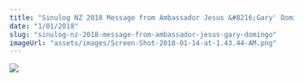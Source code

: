 ```yaml
---
title: "Sinulog NZ 2018 Message from Ambassador Jesus &#8216;Gary' Domingo"
date: "1/01/2018"
slug: "sinulog-nz-2018-message-from-ambassador-jesus-gary-domingo"
imageUrl: "assets/images/Screen-Shot-2018-01-14-at-1.43.44-AM.png"
---
```


![](https://i0.wp.com/santonino-nz.org/wp-content/uploads/2018/01/Screen-Shot-2018-01-14-at-1.43.44-AM.png?resize=497%2C654)
